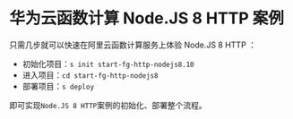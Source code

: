 # 华为云函数计算 Node.JS 8 HTTP 案例

只需几步就可以快速在阿里云函数计算服务上体验 Node.JS 8 HTTP ：

- 初始化项目：`s init start-fg-http-nodejs8.10`
- 进入项目：`cd start-fg-http-nodejs8`
- 部署项目：`s deploy`

即可实现`Node.JS 8 HTTP`案例的初始化、部署整个流程。